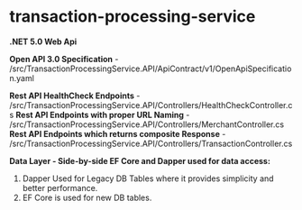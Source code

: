 # transaction-processing-service
**.NET 5.0 Web Api**

**Open API 3.0 Specification** - /src/TransactionProcessingService.API/ApiContract/v1/OpenApiSpecification.yaml

**Rest API HealthCheck Endpoints** - /src/TransactionProcessingService.API/Controllers/HealthCheckController.cs
**Rest API Endpoints with proper URL Naming** - /src/TransactionProcessingService.API/Controllers/MerchantController.cs 
**Rest API Endpoints which returns composite Response** - /src/TransactionProcessingService.API/Controllers/TransactionController.cs

**Data Layer - Side-by-side EF Core and Dapper used for data access:**
1. Dapper Used for Legacy DB Tables where it provides simplicity and better performance.
2. EF Core is used for new DB tables.


